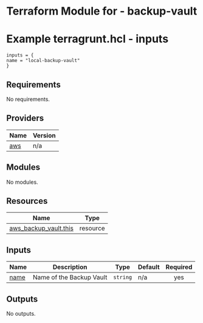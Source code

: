 <!-- BEGIN_TF_DOCS -->
# Terraform Module for - backup-vault
# Example terragrunt.hcl - inputs
```hcl
inputs = {
name = "local-backup-vault"
}
```
## Requirements

No requirements.

## Providers

| Name | Version |
|------|---------|
| <a name="provider_aws"></a> [aws](#provider\_aws) | n/a |

## Modules

No modules.

## Resources

| Name | Type |
|------|------|
| [aws_backup_vault.this](https://registry.terraform.io/providers/hashicorp/aws/latest/docs/resources/backup_vault) | resource |

## Inputs

| Name | Description | Type | Default | Required |
|------|-------------|------|---------|:--------:|
| <a name="input_name"></a> [name](#input\_name) | Name of the Backup Vault | `string` | n/a | yes |

## Outputs

No outputs.
<!-- END_TF_DOCS -->